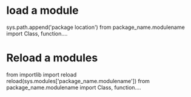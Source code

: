 # load a module 

sys.path.append('package location')
from package_name.modulename import Class, function....

# Reload a modules

from importlib import reload
reload(sys.modules['package_name.modulename'])
from package_name.modulename import Class, function....
